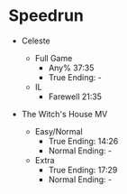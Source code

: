 # Speedrun

- Celeste

  - Full Game
    - Any% 37:35
    - True Ending: -
  - IL
    - Farewell 21:35

- The Witch's House MV
  - Easy/Normal
    - True Ending: 14:26
    - Normal Ending: -
  - Extra
    - True Ending: 17:29
    - Normal Ending: -
